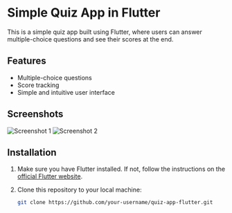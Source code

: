 # Simple Quiz App in Flutter

This is a simple quiz app built using Flutter, where users can answer multiple-choice questions and see their scores at the end.

## Features

- Multiple-choice questions
- Score tracking
- Simple and intuitive user interface

## Screenshots

![Screenshot 1](screenshots/screenshot1.png)
![Screenshot 2](screenshots/screenshot2.png)

## Installation

1. Make sure you have Flutter installed. If not, follow the instructions on the [official Flutter website](https://flutter.dev/docs/get-started/install).
2. Clone this repository to your local machine:

   ```bash
   git clone https://github.com/your-username/quiz-app-flutter.git
